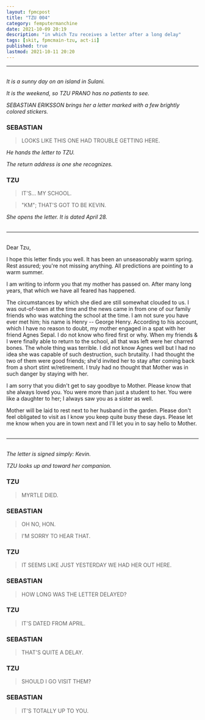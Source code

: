 ```yaml
---
layout: fpmcpost
title: "TZU 004"
category: femputermanchine
date: 2021-10-09 20:19
description: "in which Tzu receives a letter after a long delay"
tags: [skit, fpmcmain-tzu, act-ii]
published: true
lastmod: 2021-10-11 20:20
---
```

[//]: # ( 10/11/21  -added)

*****
<br/><i>It is a sunny day on an island in Sulani.</i>

<i>It is the weekend, so TZU PRANO has no patients to see.</i>

<i>SEBASTIAN ERIKSSON brings her a letter marked with a few brightly colored stickers.</i>

### SEBASTIAN ###

> LOOKS LIKE THIS ONE HAD TROUBLE GETTING HERE.

<I>He hands the letter to TZU.</i>

<i>The return address is one she recognizes.</i>

### TZU ###

> IT'S... MY SCHOOL.

> "KM"; THAT'S GOT TO BE KEVIN.

<I>She opens the letter. It is dated April 28.</i>
<br/><br/>

*****
<br/>Dear Tzu,

I hope this letter finds you well. It has been an unseasonably warm spring. Rest assured; you're not missing anything. All predictions are pointing to a warm summer.

I am writing to inform you that my mother has passed on. After many long years, that which we have all feared has happened.

The circumstances by which she died are still somewhat clouded to us. I was out-of-town at the time and the news came in from one of our family friends who was watching the school at the time. I am not sure you have ever met him; his name is Henry -- George Henry. According to his account, which I have no reason to doubt, my mother engaged in a spat with her friend Agnes Sepal. I do not know who fired first or why. When my friends & I were finally able to return to the school, all that was left were her charred bones. The whole thing was terrible. I did not know Agnes well but I had no idea she was capable of such destruction, such brutality. I had thought the two of them were good friends; she'd invited her to stay after coming back from a short stint w/retirement. I truly had no thought that Mother was in such danger by staying with her.

I am sorry that you didn't get to say goodbye to Mother. Please know that she always loved you. You were more than just a student to her. You were like a daughter to her; I always saw you as a sister as well.

Mother will be laid to rest next to her husband in the garden. Please don't feel obligated to visit as I know you keep quite busy these days. Please let me know when you are in town next and I'll let you in to say hello to Mother.
<br/><br/>

*****
<br/><i>The letter is signed simply: Kevin.</i>

<i>TZU looks up and toward her companion.</i>

### TZU ###

> MYRTLE DIED.

### SEBASTIAN ###

> OH NO, HON.

> I'M SORRY TO HEAR THAT.

### TZU ###

> IT SEEMS LIKE JUST YESTERDAY WE HAD HER OUT HERE.

### SEBASTIAN ###

> HOW LONG WAS THE LETTER DELAYED?

### TZU ###

> IT'S DATED FROM APRIL.

### SEBASTIAN ###

> THAT'S QUITE A DELAY.

### TZU ###

> SHOULD I GO VISIT THEM?

### SEBASTIAN ###

> IT'S TOTALLY UP TO YOU.

